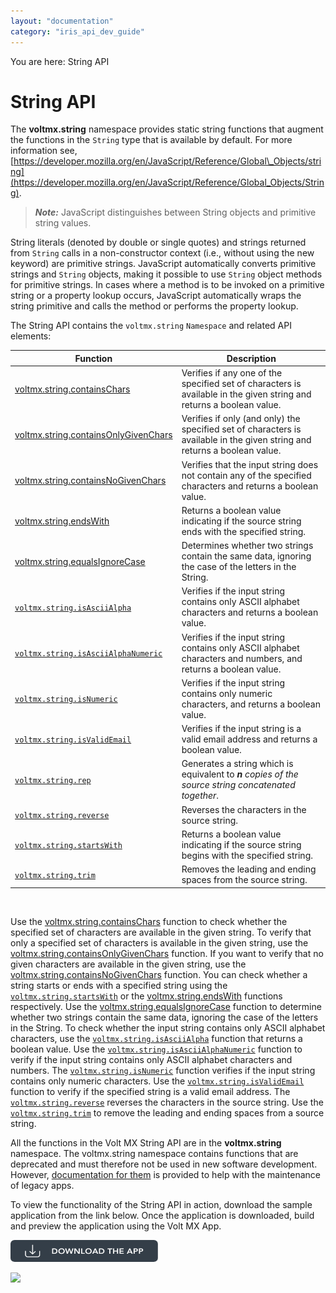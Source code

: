 ```yaml
---
layout: "documentation"
category: "iris_api_dev_guide"
---
```

                            

You are here: String API

String API
==========

The **voltmx.string** namespace provides static string functions that augment the functions in the `String` type that is available by default. For more information see, [https://developer.mozilla.org/en/JavaScript/Reference/Global\_Objects/string](https://developer.mozilla.org/en/JavaScript/Reference/Global_Objects/String).

> **_Note:_** JavaScript distinguishes between String objects and primitive string values.

String literals (denoted by double or single quotes) and strings returned from `String` calls in a non-constructor context (i.e., without using the new keyword) are primitive strings. JavaScript automatically converts primitive strings and `String` objects, making it possible to use `String` object methods for primitive strings. In cases where a method is to be invoked on a primitive string or a property lookup occurs, JavaScript automatically wraps the string primitive and calls the method or performs the property lookup.

The String API contains the `voltmx.string` `Namespace` and related API elements:

  
| Function | Description |
| --- | --- |
| [voltmx.string.containsChars](voltmx.string_functions.html#volt-mx-string-containschars) | Verifies if any one of the specified set of characters is available in the given string and returns a boolean value. |
| [voltmx.string.containsOnlyGivenChars](voltmx.string_functions.html#volt-mx-string-containsonlygivenchars) | Verifies if only (and only) the specified set of characters is available in the given string and returns a boolean value. |
| [voltmx.string.containsNoGivenChars](voltmx.string_functions.html#volt-mx-string-containsnogivenchars) | Verifies that the input string does not contain any of the specified characters and returns a boolean value. |
| [voltmx.string.endsWith](voltmx.string_functions.html#volt-mx-string-endswith) | Returns a boolean value indicating if the source string ends with the specified string. |
| [voltmx.string.equalsIgnoreCase](voltmx.string_functions.html#volt-mx-string-equalsignorecase) | Determines whether two strings contain the same data, ignoring the case of the letters in the String. |
| [`voltmx.string.isAsciiAlpha`](voltmx.string_functions.html#volt-mx-string-isasciialpha) | Verifies if the input string contains only ASCII alphabet characters and returns a boolean value. |
| [`voltmx.string.isAsciiAlphaNumeric`](voltmx.string_functions.html#volt-mx-string-isasciialphanumeric) | Verifies if the input string contains only ASCII alphabet characters and numbers, and returns a boolean value. |
| [`voltmx.string.isNumeric`](voltmx.string_functions.html#volt-mx-string-isnumeric) | Verifies if the input string contains only numeric characters, and returns a boolean value. |
| [`voltmx.string.isValidEmail`](voltmx.string_functions.html#volt-mx-string-isvalidemail) | Verifies if the input string is a valid email address and returns a boolean value. |
| [`voltmx.string.rep`](voltmx.string_functions.html#volt-mx-string-rep) | Generates a string which is equivalent to _**n** copies of the source string concatenated together_. |
| [`voltmx.string.reverse`](voltmx.string_functions.html#volt-mx-string-reverse) | Reverses the characters in the source string. |
| [`voltmx.string.startsWith`](voltmx.string_functions.html#volt-mx-string-startswith) | Returns a boolean value indicating if the source string begins with the specified string. |
| [`voltmx.string.trim`](voltmx.string_functions.html#volt-mx-string-trim) | Removes the leading and ending spaces from the source string. |

 

Use the [voltmx.string.containsChars](voltmx.string_functions.html#volt-mx-string-containschars) function to check whether the specified set of characters are available in the given string. To verify that only a specified set of characters is available in the given string, use the [voltmx.string.containsOnlyGivenChars](voltmx.string_functions.html#volt-mx-string-containsonlygivenchars) function. If you want to verify that no given characters are available in the given string, use the [voltmx.string.containsNoGivenChars](voltmx.string_functions.html#volt-mx-string-containsnogivenchars) function. You can check whether a string starts or ends with a specified string using the [`voltmx.string.startsWith`](voltmx.string_functions.html#volt-mx-string-startswith) or the [voltmx.string.endsWith](voltmx.string_functions.html#volt-mx-string-endswith) functions respectively. Use the [voltmx.string.equalsIgnoreCase](voltmx.string_functions.html#volt-mx-string-equalsignorecase) function to determine whether two strings contain the same data, ignoring the case of the letters in the String. To check whether the input string contains only ASCII alphabet characters, use the [`voltmx.string.isAsciiAlpha`](voltmx.string_functions.html#volt-mx-string-isasciialpha) function that returns a boolean value. Use the [`voltmx.string.isAsciiAlphaNumeric`](voltmx.string_functions.html#volt-mx-string-isasciialphanumeric) function to verify if the input string contains only ASCII alphabet characters and numbers. The [`voltmx.string.isNumeric`](voltmx.string_functions.html#volt-mx-string-isnumeric) function verifies if the input string contains only numeric characters. Use the [`voltmx.string.isValidEmail`](voltmx.string_functions.html#volt-mx-string-isvalidemail) function to verify if the specified string is a valid email address. The [`voltmx.string.reverse`](voltmx.string_functions.html#volt-mx-string-reverse) reverses the characters in the source string. Use the [`voltmx.string.trim`](voltmx.string_functions.html#volt-mx-string-trim) to remove the leading and ending spaces from a source string.

All the functions in the Volt MX String API are in the **voltmx.string** namespace. The voltmx.string namespace contains functions that are deprecated and must therefore not be used in new software development. However, [documentation for them](voltmx.string_deprecated.html#/Content/voltmx.string_Deprecated.html) is provided to help with the maintenance of legacy apps.

To view the functionality of the String API in action, download the sample application from the link below. Once the application is downloaded, build and preview the application using the Volt MX App.  

[![](resources/images/download_button_08__002__236x35.png)](https://github.com/HCL-TECH-SOFTWARE/volt-mx-samples/tree/main/StringAPI)

![](resources/prettify/onload.png)
